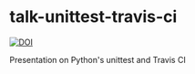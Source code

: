 # talk-unittest-travis-ci

[![DOI](https://zenodo.org/badge/46649506.svg)](https://zenodo.org/badge/latestdoi/46649506)

Presentation on Python's unittest and Travis CI
